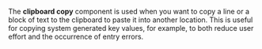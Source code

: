 The **clipboard copy** component is used when you want to copy a line or a block of text to the clipboard to paste it into another location. This is useful for copying system generated key values, for example, to both reduce user effort and the occurrence of entry errors.
